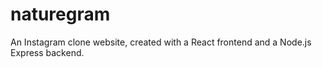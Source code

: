 # naturegram
An Instagram clone website, created with a React frontend and a Node.js Express backend.
